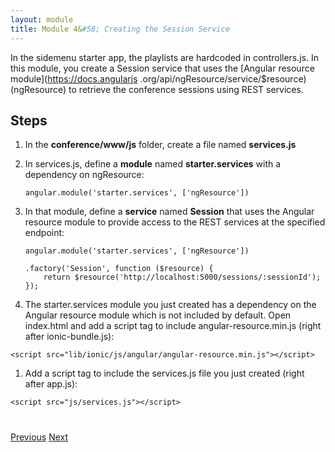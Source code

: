 ```yaml
---
layout: module
title: Module 4&#58; Creating the Session Service
---
```

In the sidemenu starter app, the playlists are hardcoded in controllers.js. In this module, 
you create a Session service that uses the [Angular resource module](https://docs.angularjs
.org/api/ngResource/service/$resource) (ngResource) to retrieve the conference sessions using REST services. 

## Steps

1. In the **conference/www/js** folder, create a file named **services.js**

2. In services.js, define a **module** named **starter.services** with a dependency on ngResource:

    ```
    angular.module('starter.services', ['ngResource'])
    ```

1. In that module, define a **service** named **Session** that uses the Angular resource module to provide access to the REST services at the specified endpoint:

    ```
    angular.module('starter.services', ['ngResource'])
    
    .factory('Session', function ($resource) {
        return $resource('http://localhost:5000/sessions/:sessionId');
    });
    ```

1. The starter.services module you just created has a dependency on the Angular resource module which is
 not included by default. Open index.html and add a script tag to include angular-resource.min.js (right after ionic-bundle.js):

  ```
  <script src="lib/ionic/js/angular/angular-resource.min.js"></script>
  ```

1. Add a script tag to include the services.js file you just created (right after app.js):

  ```
  <script src="js/services.js"></script>
  ```


<div class="row" style="margin-top:40px;">
<div class="col-sm-12">
<a href="create-ionic-application.html" class="btn btn-default"><i class="glyphicon glyphicon-chevron-left"></i> 
Previous</a>
<a href="create-angular-controller.html" class="btn btn-default pull-right">Next <i class="glyphicon 
glyphicon-chevron-right"></i></a>
</div>
</div>


